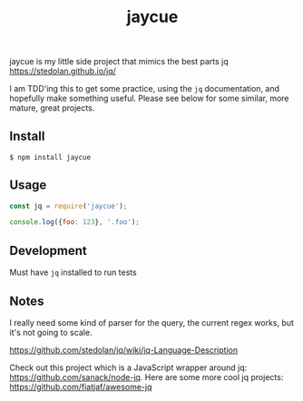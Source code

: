 <h1 align="center">
	<br>
	jaycue
	<br>
	<br>
</h1>

jaycue is my little side project that mimics the best parts jq https://stedolan.github.io/jq/

I am TDD'ing this to get some practice, using the `jq` documentation, and hopefully make something useful. Please see below for some similar, more mature, great projects.


## Install

```console
$ npm install jaycue
```

## Usage

```js
const jq = require('jaycue');

console.log({foo: 123}, '.foo');
```

## Development
Must have `jq` installed to run tests


## Notes
I really need some kind of parser for the query, the current regex works, but it's not going to scale.

https://github.com/stedolan/jq/wiki/jq-Language-Description

Check out this project which is a JavaScript wrapper around jq: https://github.com/sanack/node-jq. Here are some more cool jq projects: https://github.com/fiatjaf/awesome-jq
